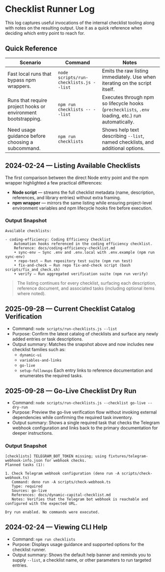 # Checklist Runner Log

This log captures useful invocations of the internal checklist tooling along with
notes on the resulting output. Use it as a quick reference when deciding which
entry point to reach for.

## Quick Reference

| Scenario | Command | Notes |
| --- | --- | --- |
| Fast local runs that bypass npm wrappers. | `node scripts/run-checklists.js --list` | Emits the raw listing immediately. Use when iterating on the script itself. |
| Runs that require project hooks or environment bootstrapping. | `npm run checklists -- --list` | Executes through npm so lifecycle hooks (`prechecklists`, `.env` loading, etc.) run automatically. |
| Need usage guidance before choosing a subcommand. | `npm run checklists` | Shows help text describing `--list`, named checklists, and additional options. |

## 2024-02-24 — Listing Available Checklists

The first comparison between the direct Node entry point and the npm wrapper highlighted a few practical differences:

- **Node script** — streams the full checklist metadata (name, description, references, and library entries) without extra framing.
- **npm wrapper** — mirrors the same listing while ensuring project-level environment variables and npm lifecycle hooks fire before execution.

### Output Snapshot

```text
Available checklists:

- coding-efficiency: Coding Efficiency Checklist
    Automation hooks referenced in the coding efficiency checklist.
    Reference: docs/coding-efficiency-checklist.md
    • sync-env — Sync .env and .env.local with .env.example (npm run sync-env)
    • repo-test — Run repository test suite (npm run test)
    • fix-and-check — Run repo fix-and-check script (bash scripts/fix_and_check.sh)
    • verify — Run aggregated verification suite (npm run verify)
```

> The listing continues for every checklist, surfacing each description,
> reference document, and associated tasks (including optional items where noted).

## 2025-09-28 — Current Checklist Catalog Verification

- Command: `node scripts/run-checklists.js --list`
- Purpose: Confirm the latest catalog of checklists and surface any newly added
  entries or task descriptions.
- Output summary: Matches the snapshot above and now includes new checklist families such as:
  - `dynamic-ui`
  - `variables-and-links`
  - `go-live`
  - `setup-followups`
  Each entry links to reference documentation and enumerates the required tasks.

## 2025-09-28 — Go-Live Checklist Dry Run

- Command: `node scripts/run-checklists.js --checklist go-live --dry-run`
- Purpose: Preview the go-live verification flow without invoking external
  dependencies while confirming the required task inventory.
- Output summary: Shows a single required task that checks the Telegram webhook
  configuration and links back to the primary documentation for deeper
  instructions.

### Output Snapshot

```text
[checklists] TELEGRAM_BOT_TOKEN missing; using fixtures/telegram-webhook-info.json for webhook checks.
Planned tasks (1):

1. Check Telegram webhook configuration (deno run -A scripts/check-webhook.ts)
   Command: deno run -A scripts/check-webhook.ts
   Type: required
   Sources: go-live
   References: docs/dynamic-capital-checklist.md
   Notes: Verifies that the Telegram bot webhook is reachable and configured with the expected URL.

Dry run enabled. No commands were executed.
```

## 2024-02-24 — Viewing CLI Help

- Command: `npm run checklists`
- Purpose: Displays usage guidance and supported options for the checklist
  runner.
- Output summary: Shows the default help banner and reminds you to supply
  `--list`, a checklist name, or other parameters to run targeted entries.
